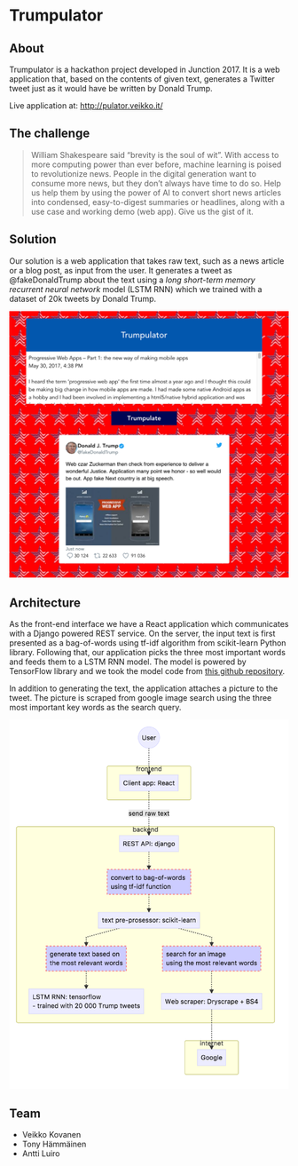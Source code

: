 # Trumpulator

## About
Trumpulator is a hackathon project developed in Junction 2017.
It is a web application that, based on the contents of given text, 
generates a Twitter tweet just as it would have be written by Donald Trump. 

Live application at: http://pulator.veikko.it/

## The challenge

> William Shakespeare said “brevity is the soul of wit”. With access to 
more computing power than ever before, machine learning is poised to 
revolutionize news. People in the digital generation want to consume more 
news, but they don’t always have time to do so. Help us help them by using 
the power of AI to convert short news articles into condensed, easy-to-digest 
summaries or headlines, along with a use case and working demo (web app). 
Give us the gist of it.

## Solution

Our solution is a web application that takes raw text, such as a news article
or a blog post, as input from the user. It generates a tweet as @fakeDonaldTrump
about the text using a <i>long short-term memory recurrent neural network </i> model
(LSTM RNN) which we trained with a dataset of 20k tweets by Donald Trump.

![Trumpulator](screenshot.png)


## Architecture

As the front-end interface we have a React application which communicates with
a Django powered REST service. On the server, the input text is first presented 
as a bag-of-words using tf-idf algorithm from scikit-learn Python library. Following
that, our application picks the three most important words and feeds them to a LSTM RNN
model. The model is powered by TensorFlow library and we took the model code from 
[this github repository](https://github.com/hunkim/word-rnn-tensorflow).

In addition to generating the text, the application attaches a picture to the 
tweet. The picture is scraped from google image search using the three most 
important key words as the search query.

![Flow diagram](diagram.png)

## Team
- Veikko Kovanen
- Tony Hämmäinen
- Antti Luiro